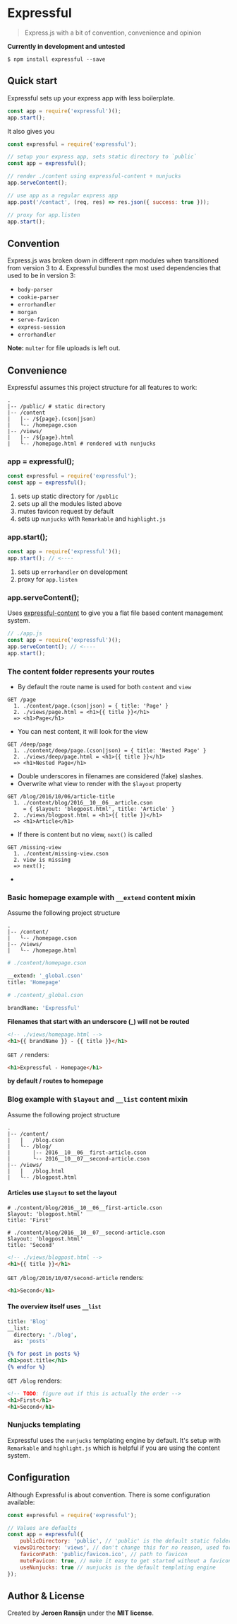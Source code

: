 # Expressful
> Express.js with a bit of convention, convenience and opinion

**Currently in development and untested**

```
$ npm install expressful --save
```

## Quick start

Expressful sets up your express app with less boilerplate.

```javascript
const app = require('expressful')();
app.start();
```

It also gives you

```javascript
const expressful = require('expressful');

// setup your express app, sets static directory to `public`
const app = expressful();

// render ./content using expressful-content + nunjucks
app.serveContent();

// use app as a regular express app
app.post('/contact', (req, res) => res.json({ success: true }));

// proxy for app.listen
app.start();
```

## Convention

Express.js was broken down in different npm modules when transitioned from version 3 to 4. Expressful bundles the most used dependencies that used to be in version 3:

* `body-parser`
* `cookie-parser`
* `errorhandler`
* `morgan`
* `serve-favicon`
* `express-session`
* `errorhandler`

**Note:** `multer` for file uploads is left out.

## Convenience

Expressful assumes this project structure for all features to work:

```
.
|-- /public/ # static directory
|-- /content
|   |-- /${page}.(cson|json)
|   └-- /homepage.cson
|-- /views/
|   |-- /${page}.html
|   └-- /homepage.html # rendered with nunjucks
```

### app = expressful();

```javascript
const expressful = require('expressful');
const app = expressful();
```

1. sets up static directory for `/public`
2. sets up all the modules listed above
3. mutes favicon request by default
4. sets up `nunjucks` with `Remarkable` and `highlight.js`

### app.start();

```javascript
const app = require('expressful')();
app.start(); // <----
```

1. sets up `errorhandler` on development
2. proxy for `app.listen`

### app.serveContent();

Uses [expressful-content](https://github.com/jeroenransijn/expressful-content) to give you a flat file based content management system.

```javascript
// ./app.js
const app = require('expressful')();
app.serveContent(); // <----
app.start();
```

### The content folder represents your routes

* By default the route name is used for both `content` and `view`

```
GET /page
  1. ./content/page.(cson|json) = { title: 'Page' }
  2. ./views/page.html = <h1>{{ title }}</h1>
  => <h1>Page</h1>
```

* You can nest content, it will look for the view

```
GET /deep/page
  1. ./content/deep/page.(cson|json) = { title: 'Nested Page' }
  2. ./views/deep/page.html = <h1>{{ title }}</h1>
  => <h1>Nested Page</h1>
```

* Double underscores in filenames are considered (fake) slashes.
* Overwrite what view to render with the `$layout` property

```
GET /blog/2016/10/06/article-title
  1. ./content/blog/2016__10__06__article.cson
     = { $layout: 'blogpost.html', title: 'Article' }
  2. ./views/blogpost.html = <h1>{{ title }}</h1>
  => <h1>Article</h1>
```

* If there is content but no view, `next()` is called

```
GET /missing-view
  1. ./content/missing-view.cson
  2. view is missing
  => next();
```

*

### Basic homepage example with `__extend` content mixin

Assume the following project structure

```
.
|-- /content/
|   └-- /homepage.cson
|-- /views/
|   └-- /homepage.html
```

```cson
# ./content/homepage.cson

__extend: '_global.cson'
title: 'Homepage'
```

```cson
# ./content/_global.cson

brandName: 'Expressful'
```

**Filenames that start with an underscore (_) will not be routed**

```html
<!-- ./views/homepage.html -->
<h1>{{ brandName }} - {{ title }}</h1>
```

`GET /` renders:

```html
<h1>Expressful - Homepage</h1>
```

**by default / routes to homepage**

### Blog example with `$layout` and `__list` content mixin

Assume the following project structure

```
.
|-- /content/
|   |   /blog.cson
|   └-- /blog/
|       |-- 2016__10__06__first-article.cson
|       └-- 2016__10__07__second-article.cson
|-- /views/
|   |   /blog.html
|   └-- /blogpost.html
```

#### Articles use `$layout` to set the layout

```
# ./content/blog/2016__10__06__first-article.cson
$layout: 'blogpost.html'
title: 'First'
```

```
# ./content/blog/2016__10__07__second-article.cson
$layout: 'blogpost.html'
title: 'Second'
```

```html
<!-- ./views/blogpost.html -->
<h1>{{ title }}</h1>
```

`GET /blog/2016/10/07/second-article` renders:

```html
<h1>Second</h1>
```

#### The overview itself uses `__list`

```blog.cson
title: 'Blog'
__list:
  directory: './blog',
  as: 'posts'
```

```blog.html
{% for post in posts %}
<h1>post.title</h1>
{% endfor %}
```

`GET /blog` renders:

```html
<!-- TODO: figure out if this is actually the order -->
<h1>First</h1>
<h1>Second</h1>
```

### Nunjucks templating

Expressful uses the `nunjucks` templating engine by default. It's setup with `Remarkable` and `highlight.js` which is helpful if you are using the content system.


## Configuration

Although Expressful is about convention. There is some configuration available:

```javascript
const expressful = require('expressful');

// Values are defaults
const app = expressful({
	publicDirectory: 'public', // 'public' is the default static folder
  viewsDirectory: 'views', // don't change this for no reason, used for testing mainly
	faviconPath: 'public/favicon.ico', // path to favicon
	muteFavicon: true, // make it easy to get started without a favicon
	useNunjucks: true // nunjucks is the default templating engine
});
```

## Author & License

Created by **Jeroen Ransijn** under the **MIT license**.
